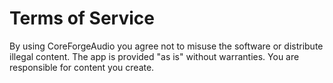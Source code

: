 # Terms of Service

By using CoreForgeAudio you agree not to misuse the software or distribute illegal content. The app is provided "as is" without warranties. You are responsible for content you create.
